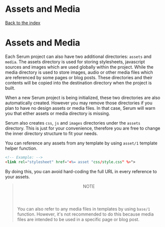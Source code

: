 # Assets and Media

[Back to the index](%pages:docs/index)

# Assets and Media

Each Serum project can also have two additional directories: `assets` and
`media`. The assets directory is used for storing stylesheets, javascript
sources and images which are used globally within the project. While the media
directory is used to store images, audio or other media files which are
referenced by some pages or blog posts. These directories and their contents
will be copied into the destination directory when the project is built.

When a new Serum project is being initialized, these two directories are also
automatically created. However you may remove those directories if you plan to
have no design assets or media files. In that case, Serum will warn you that
either assets or media directory is missing.

Serum also creates `css`, `js` and `images` directories under the `assets`
directory. This is just for your convenience, therefore you are free to change
the inner directory structure to fit your needs.

You can reference any assets from any template by using `asset/1` template
helper function.

```html
<!-- Example: -->
<link rel="stylesheet" href="<%= asset "css/style.css" %>">
```

By doing this, you can avoid hard-coding the full URL in every reference to
your assets.

<blockquote class="note">
  <header>NOTE</header>
  <p>You can also refer to any media files in templates by using
  <code>base/1</code> function. However, it's not recommended to do this because
  media files are intended to be used in a specific page or blog post.</p>
</blockquote>
